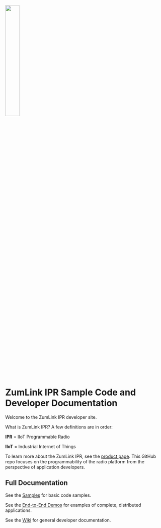 <img height=30% width=30% src="https://github.com/FreeWaveTechnologies/zumlink-ipr-sdk/wiki/images/NEWZUMLINKHOME.png"/>

ZumLink IPR Sample Code and Developer Documentation
===================================================

Welcome to the ZumLink IPR developer site.

What is ZumLink IPR? A few definitions are in order:

**IPR** = IIoT Programmable Radio

**IIoT** = Industrial Internet of Things

To learn more about the ZumLink IPR, see the [product page](http://www.freewave.com/products/zumlink-ipr-iiot-programmable-radio/). This GitHub repo focuses on the programmability of the radio platform from the perspective of application developers.

Full Documentation
------------------

See the [Samples](./samples) for basic code samples.

See the [End-to-End Demos](./End_to_End_Demos) for examples of complete, distributed applications.

See the [Wiki](https://github.com/FreeWaveTechnologies/zumlink-ipr-sdk/wiki) for general developer documentation.




